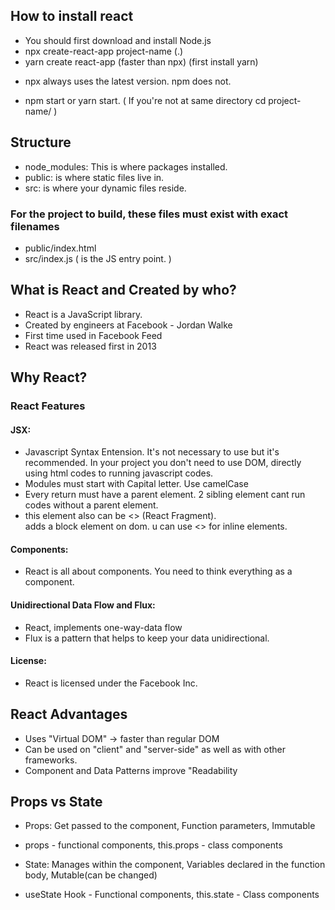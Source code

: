 ## How to install react
- You should first download and install Node.js
- npx create-react-app project-name (.)
- yarn create react-app (faster than npx) (first install yarn)
* npx always uses the latest version. npm does not.
- npm start or yarn start. ( If you're not at same directory cd project-name/ )

## Structure
- node_modules: This is where packages installed.
- public: is where static files live in.
- src: is where your dynamic files reside.
### For the project to build, these files must exist with exact filenames
- public/index.html
- src/index.js ( is the JS entry point. )

## What is React and Created by who?
- React is a JavaScript library.
- Created by engineers at Facebook - Jordan Walke
- First time used in Facebook Feed
- React was released first in 2013

 ## Why React?
 ### React Features
 #### JSX:
 - Javascript Syntax Entension. It's not necessary to use but it's recommended. In your project you don't need to use DOM, directly using html codes to running javascript codes.
 - Modules must start with Capital letter. Use camelCase
 - Every return must have a parent element. 2 sibling element cant run codes without a parent element.
 - this element also can be <> (React Fragment). <div> adds a block element on dom. u can use <> for inline elements.
 #### Components:
 - React is all about components. You need to think everything as a component.
 #### Unidirectional Data Flow and Flux: 
 - React, implements one-way-data flow
 - Flux is a pattern that helps to keep your data unidirectional.
 #### License:
 - React is licensed under the Facebook Inc.

 ## React Advantages
 - Uses "Virtual DOM" -> faster than regular DOM
 - Can be used on "client" and "server-side" as well as with other frameworks.
 - Component and Data Patterns improve "Readability

 ## Props vs State
 - Props: Get passed to the component, Function parameters, Immutable
 * props - functional components, this.props - class components
- State: Manages within the component, Variables declared in the function body, Mutable(can be changed)
* useState Hook - Functional components, this.state - Class components